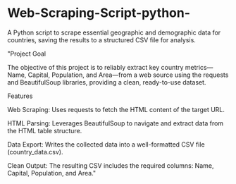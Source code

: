 # Web-Scraping-Script-python-
A Python script to scrape essential geographic and demographic data for countries, saving the results to a structured CSV file for analysis.


"Project Goal

The objective of this project is to reliably extract key country metrics—Name, Capital, Population, and Area—from a web source using the requests and BeautifulSoup libraries, providing a clean, ready-to-use dataset.

Features

Web Scraping: Uses requests to fetch the HTML content of the target URL.

HTML Parsing: Leverages BeautifulSoup to navigate and extract data from the HTML table structure.

Data Export: Writes the collected data into a well-formatted CSV file (country_data.csv).

Clean Output: The resulting CSV includes the required columns: Name, Capital, Population, and Area."

